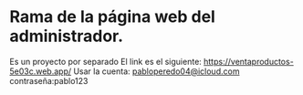 # Rama de la página web del administrador.
Es un proyecto por separado
El link es el siguiente:
https://ventaproductos-5e03c.web.app/
Usar la cuenta:
pabloperedo04@icloud.com
contraseña:pablo123

